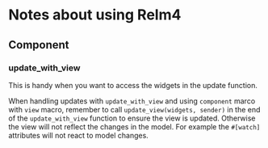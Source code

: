 # Notes about using Relm4 

## Component 

### update_with_view

This is handy when you want to access the widgets in the update function.

When handling updates with `update_with_view` and using `component` marco with `view` macro, remember to call `update_view(widgets, sender)` in the end of the `update_with_view` function to ensure the view is updated. Otherwise the view will not reflect the changes in the model. For example the `#[watch]` attributes will not react to model changes.


